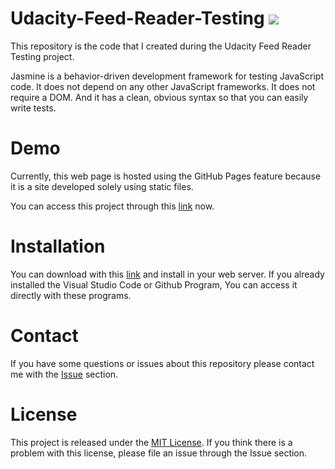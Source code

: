 # Udacity-Feed-Reader-Testing ![](https://img.shields.io/badge/Code%20Statue-Open-brightgreen.svg)
This repository is the code that I created during the Udacity Feed Reader Testing project.

Jasmine is a behavior-driven development framework for testing JavaScript code. It does not depend on any other JavaScript frameworks. It does not require a DOM. And it has a clean, obvious syntax so that you can easily write tests.

# Demo
Currently, this web page is hosted using the GitHub Pages feature because it is a site developed solely using static files.

You can access this project through this [link](https://sangumee.github.io/Udacity-Feed-Reader-Testing/) now.

# Installation
You can download with this [link](https://github.com/sangumee/Udacity-Feed-Reader-Testing/archive/master.zip) and install in your web server. If you already installed the Visual Studio Code or Github Program, You can access it directly with these programs.

# Contact
If you have some questions or issues about this repository please contact me with the [Issue](https://github.com/sangumee/Udacity-Feed-Reader-Testing/issues) section.

# License
This project is released under the [MIT License](https://choosealicense.com/licenses/mit/). If you think there is a problem with this license, please file an issue through the Issue section.

